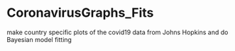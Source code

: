 # CoronavirusGraphs_Fits
make country specific plots of the covid19 data from Johns Hopkins and do Bayesian model fitting 
